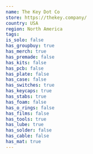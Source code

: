 ```yaml
---
name: The Key Dot Co
store: https://thekey.company/
country: USA
region: North America
tags:
is_solo: false
has_groupbuy: true
has_merch: true
has_premade: false
has_kits: false
has_pcb: false
has_plate: false
has_case: false
has_switches: true
has_keycaps: true
has_stabs: true
has_foam: false
has_o_rings: false
has_films: false
has_tools: true
has_lube: true
has_solder: false
has_cable: false
has_mat: true
---
```

